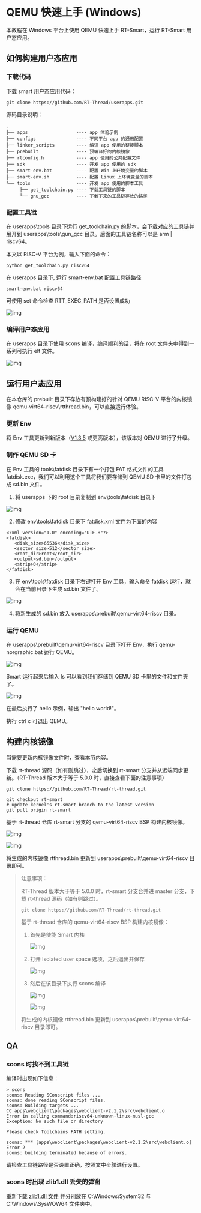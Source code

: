 # QEMU 快速上手 (Windows)

本教程在 Windows 平台上使用 QEMU 快速上手 RT-Smart，运行 RT-Smart 用户态应用。

## 如何构建用户态应用

### 下载代码

下载 smart 用户态应用代码：

```
git clone https://github.com/RT-Thread/userapps.git
```

源码目录说明：

```
.
├── apps                  ---- app 体验示例
├── configs               ---- 不同平台 app 的通用配置
├── linker_scripts        ---- 编译 app 使用的链接脚本
├── prebuilt              ---- 预编译好的内核镜像
├── rtconfig.h            ---- app 使用的公共配置文件
├── sdk                   ---- 开发 app 使用的 sdk
├── smart-env.bat         ---- 配置 Win 上环境变量的脚本
├── smart-env.sh          ---- 配置 Linux 上环境变量的脚本
└── tools                 ---- 开发 app 使用的脚本工具
     ├── get_toolchain.py ---- 下载工具链的脚本
     └── gnu_gcc          ---- 下载下来的工具链存放的路径
```

### 配置工具链

在 userapps\tools 目录下运行 get_toolchain.py 的脚本，会下载对应的工具链并展开到 userapps\tools\gun_gcc 目录。后面的工具链名称可以是 arm | riscv64。

本文以 RISC-V 平台为例，输入下面的命令：

```
python get_toolchain.py riscv64
```

在 userapps 目录下, 运行 smart-env.bat 配置工具链路径

```
smart-env.bat riscv64
```

可使用 set 命令检查 RTT_EXEC_PATH 是否设置成功

![img](figures/set.png)

### 编译用户态应用

在 userapps 目录下使用 scons 编译，编译顺利的话，将在 root 文件夹中得到一系列可执行 elf 文件。

![img](figures/build_app.png)

## 运行用户态应用

在本仓库的 prebuilt 目录下存放有预构建好的针对 QEMU RISC-V 平台的内核镜像 qemu-virt64-riscv\rtthread.bin，可以直接运行体验。

### 更新 Env

将 Env 工具更新到新版本（[V1.3.5](https://github.com/RT-Thread/env-windows/releases/tag/v1.3.5) 或更高版本），该版本对 QEMU 进行了升级。

### 制作 QEMU SD 卡

在 Env 工具的 tools\fatdisk 目录下有一个打包 FAT 格式文件的工具 fatdisk.exe，我们可以利用这个工具将我们要存储到 QEMU SD 卡里的文件打包成 sd.bin 文件。

1. 将 userapps 下的 root 目录复制到 env\tools\fatdisk 目录下

![img](figures/build_sd1.png)

2. 修改 env\tools\fatdisk 目录下 fatdisk.xml 文件为下面的内容

```
<?xml version="1.0" encoding="UTF-8"?>
<fatdisk>
   <disk_size>65536</disk_size>
   <sector_size>512</sector_size>
   <root_dir>root</root_dir>
   <output>sd.bin</output>
   <strip>0</strip>
</fatdisk>
```

3. 在 env\tools\fatdisk 目录下右键打开 Env 工具，输入命令 fatdisk 运行，就会在当前目录下生成 sd.bin 文件了。

![img](figures/build_sd2.png)

4. 将新生成的 sd.bin 放入 userapps\prebuilt\qemu-virt64-riscv 目录。

### 运行 QEMU

在 userapps\prebuilt\qemu-virt64-riscv 目录下打开 Env，执行 qemu-norgraphic.bat 运行 QEMU。

![img](figures/qemu_run.png)

Smart 运行起来后输入 ls 可以看到我们存储到 QEMU SD 卡里的文件和文件夹了。

![img](figures/qemu_run2.png)

在最后执行了 hello 示例，输出 "hello world!"。

执行 ctrl c 可退出 QEMU。

## 构建内核镜像

当需要更新内核镜像文件时，查看本节内容。

下载 rt-thread 源码（如有则跳过），之后切换到 rt-smart 分支并从远端同步更新。（RT-Thread 版本大于等于 5.0.0 时，直接查看下面的注意事项）

```
git clone https://github.com/RT-Thread/rt-thread.git

git checkout rt-smart
# update kernel's rt-smart branch to the latest version
git pull origin rt-smart
```

基于 rt-thread 仓库 rt-smart 分支的 qemu-virt64-riscv BSP 构建内核镜像。

![img](figures/build_kernel1.png)

![img](figures/build_kernel2.png)

将生成的内核镜像 rtthread.bin 更新到 userapps\prebuilt\qemu-virt64-riscv 目录即可。

> 注意事项：
> 
> RT-Thread 版本大于等于 5.0.0 时，rt-smart 分支合并进 master 分支，下载 rt-thread 源码（如有则跳过）。
>
> ```
> git clone https://github.com/RT-Thread/rt-thread.git
>
> ```
>
> 基于 rt-thread 仓库的 qemu-virt64-riscv BSP 构建内核镜像：
>
> 1. 首先是使能 Smart 内核
>
>    ![img](figures/samrt-cfg.png)
>
> 2. 打开 Isolated user space 选项，之后退出并保存
>
>    ![img](figures/usr-space-cfg.png)
>
> 3. 然后在该目录下执行 scons 编译
>
>    ![img](figures/build_kernel1.png)
>
>    ![img](figures/build_kernel2.png)
>
> 将生成的内核镜像 rtthread.bin 更新到 userapps\prebuilt\qemu-virt64-riscv 目录即可。

## QA

### scons 时找不到工具链

编译时出现如下信息：

```
> scons
scons: Reading SConscript files ...
scons: done reading SConscript files.
scons: Building targets ...
CC apps\webclient\packages\webclient-v2.1.2\src\webclient.o
Error in calling command:riscv64-unknown-linux-musl-gcc
Exception: No such file or directory

Please check Toolchains PATH setting.

scons: *** [apps\webclient\packages\webclient-v2.1.2\src\webclient.o] Error 2
scons: building terminated because of errors.
```

请检查工具链路径是否设置正确，按照文中步骤进行设置。

### scons 时出现 zlib1.dll 丢失的弹窗

重新下载 [zlib1.dll 文件](https://www.dlldownloader.com/zlib1-dll/) 并分别放在 C:\Windows\System32 与 C:\Windows\SysWOW64 文件夹中。
